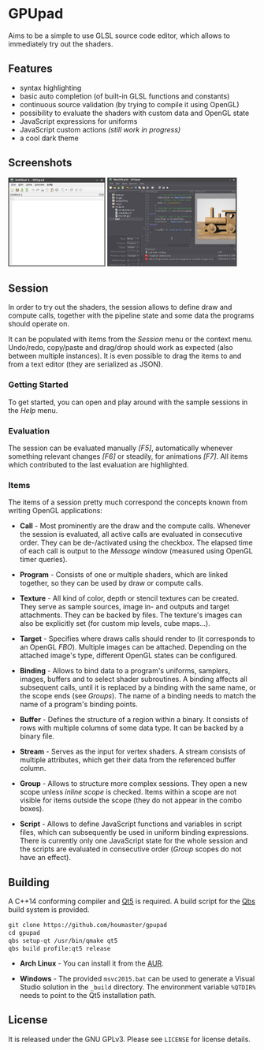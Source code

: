 GPUpad
======
Aims to be a simple to use GLSL source code editor, which allows to immediately try out the shaders.

Features
--------
* syntax highlighting
* basic auto completion (of built-in GLSL functions and constants)
* continuous source validation (by trying to compile it using OpenGL)
* possibility to evaluate the shaders with custom data and OpenGL state
* JavaScript expressions for uniforms
* JavaScript custom actions *(still work in progress)*
* a cool dark theme

Screenshots
-----------
<a href="screenshot1.png"><img src="screenshot1.png" height="180"></a>
<a href="screenshot2.png"><img src="screenshot2.png" height="180"></a>

Session
-------
In order to try out the shaders, the session allows to define draw and compute calls, together with the pipeline state and some data the programs should operate on.

It can be populated with items from the *Session* menu or the context menu. Undo/redo, copy/paste and drag/drop should work as expected (also between multiple instances).
It is even possible to drag the items to and from a text editor (they are serialized as JSON).

### Getting Started
To get started, you can open and play around with the sample sessions in the *Help* menu.

### Evaluation
The session can be evaluated manually *[F5]*, automatically whenever something relevant changes *[F6]* or steadily, for animations *[F7]*.
All items which contributed to the last evaluation are highlighted.

### Items
The items of a session pretty much correspond the concepts known from writing OpenGL applications:

- **Call** -
Most prominently are the draw and the compute calls. Whenever the session is evaluated, all active calls are evaluated in consecutive order. They can be de-/activated using the checkbox.
The elapsed time of each call is output to the *Message* window (measured using OpenGL timer queries).

- **Program** -
Consists of one or multiple shaders, which are linked together, so they can be used by draw or compute calls.

- **Texture** -
All kind of color, depth or stencil textures can be created. They serve as sample sources, image in- and outputs and target attachments. They can be backed by files. The texture's images can also be explicitly set (for custom mip levels, cube maps&hellip;).

- **Target** -
Specifies where draws calls should render to (it corresponds to an OpenGL *FBO*). Multiple images can be attached. Depending on the attached image's type, different OpenGL states can be configured.

- **Binding** -
Allows to bind data to a program's uniforms, samplers, images, buffers and to select shader subroutines. A binding affects all subsequent calls, until it is replaced by a binding with the same name, or the scope ends (see *Groups*). The name of a binding needs to match the name of a program's binding points. 

- **Buffer** -
Defines the structure of a region within a binary. It consists of rows with multiple columns of some data type. It can be backed by a binary file.

- **Stream** -
Serves as the input for vertex shaders. A stream consists of multiple attributes, which get their data from the referenced buffer column.

- **Group** -
Allows to structure more complex sessions. They open a new scope unless *inline scope* is checked. Items within a scope are not visible for items outside the scope (they do not appear in the combo boxes).

- **Script** -
Allows to define JavaScript functions and variables in script files, which can subsequently be used in uniform binding expressions.
There is currently only one JavaScript state for the whole session and the scripts are evaluated in consecutive order (*Group* scopes do not have an effect).

Building
--------
A C++14 conforming compiler and [Qt5](https://www.qt.io/) is required. A build script for the [Qbs](https://doc.qt.io/qbs/) build system is provided.

    git clone https://github.com/houmaster/gpupad
    cd gpupad
    qbs setup-qt /usr/bin/qmake qt5
    qbs build profile:qt5 release

* **Arch Linux** -
You can install it from the [AUR](https://aur.archlinux.org/packages/gpupad-git).

* **Windows** -
The provided `msvc2015.bat` can be used to generate a Visual Studio solution in the `_build` directory. The environment variable `%QTDIR%` needs to point to the Qt5 installation path.

License
-------
It is released under the GNU GPLv3. Please see `LICENSE` for license details.
